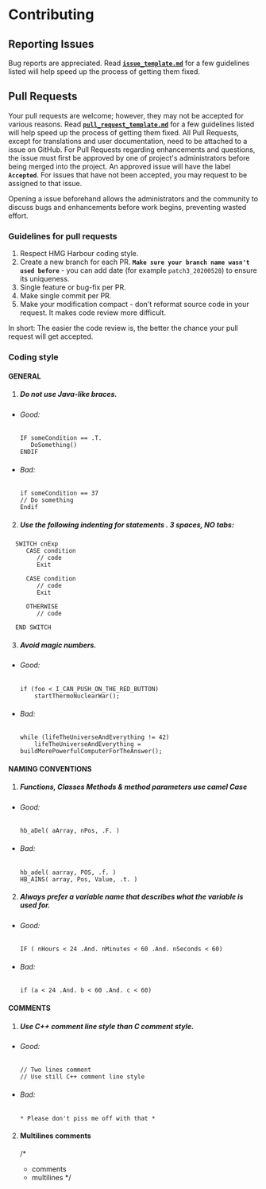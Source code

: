 # Contributing

## Reporting Issues

Bug reports are appreciated. Read [**`issue_template.md`**](https://github.com/asistex/ighoo/blob/master/issue_template.md) for a few guidelines listed will help speed up the process of getting them fixed.


## Pull Requests

Your pull requests are welcome; however, they may not be accepted for various reasons.
Read [**`pull_request_template.md`**](https://github.com/asistex/ighoo/blob/master/.github/PULL_REQUEST_TEMPLATE/pull_request_template.md) for a few guidelines listed will help speed up the process of getting them fixed.
All Pull Requests, except for translations and user documentation, need to be attached to a issue on GitHub. For Pull Requests regarding enhancements and questions, the issue must first be approved by one of project's administrators before being merged into the project. An approved issue will have the label **`Accepted`**. For issues that have not been accepted, you may request to be assigned to that issue.

Opening a issue beforehand allows the administrators and the community to discuss bugs and enhancements before work begins, preventing wasted effort.


### Guidelines for pull requests

1. Respect HMG Harbour coding style.
2. Create a new branch for each PR. **`Make sure your branch name wasn't used before`** - you can add date (for example `patch3_20200528`) to ensure its uniqueness.
3. Single feature or bug-fix per PR.
4. Make single commit per PR.
5. Make your modification compact - don't reformat source code in your request. It makes code review more difficult.

In short: The easier the code review is, the better the chance your pull request will get accepted.


### Coding style

#### GENERAL

1. ##### Do not use Java-like braces.

  * ###### Good:
    ```
    IF someCondition == .T.
       DoSomething()
    ENDIF
    ```

  * ###### Bad:
    ```
    if someCondition == 37
    // Do something
    Endif
    ```

2. ##### Use the following indenting for statements . 3 spaces, NO tabs:

  ```
    SWITCH cnExp
       CASE condition
          // code
          Exit

       CASE condition
          // code
          Exit

       OTHERWISE
          // code

    END SWITCH
  ```

3. ##### Avoid magic numbers.

  * ###### Good:
    ```
    if (foo < I_CAN_PUSH_ON_THE_RED_BUTTON)
        startThermoNuclearWar();
    ```

  * ###### Bad:
    ```
    while (lifeTheUniverseAndEverything != 42)
        lifeTheUniverseAndEverything = buildMorePowerfulComputerForTheAnswer();
    ```



#### NAMING CONVENTIONS

1. ##### Functions, Classes Methods & method parameters use camel Case

  * ###### Good:
    ```
    hb_aDel( aArray, nPos, .F. )
    ```

  * ###### Bad:
    ```
    hb_adel( aarray, POS, .f. )
    HB_AINS( array, Pos, Value, .t. )
    ```

2. ##### Always prefer a variable name that describes what the variable is used for.

  * ###### Good:
    ```
    IF ( nHours < 24 .And. nMinutes < 60 .And. nSeconds < 60)
    ```

  * ###### Bad:
    ```
    if (a < 24 .And. b < 60 .And. c < 60)
    ```



#### COMMENTS

1. ##### Use C++ comment line style than C comment style.

  * ###### Good:
    ```
    // Two lines comment
    // Use still C++ comment line style
    ```

  * ###### Bad:
    ```
    * Please don't piss me off with that *
    ```

2. #### Multilines comments

   /*
    * comments
    * multilines
    */
